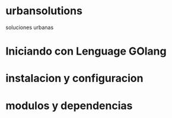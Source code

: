 # urbansolutions
soluciones urbanas


# Iniciando con Lenguage GOlang


# instalacion y configuracion

# modulos y dependencias
